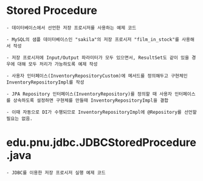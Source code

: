 # Stored Procedure

	- 데이터베이스에서 선언한 저장 프로시저를 사용하는 예제 코드
	
	- MySQL의 샘플 데이터베이스인 "sakila"의 저장 프로시저 "film_in_stock"를 사용해서 작성

	- 저장 프로시저에 Input/Output 파라미터가 모두 있으면서, ResultSet도 같이 있을 경우에 대해 모두 처리가 가능하도록 예제 작성
	
	- 사용자 인터페이스(InventoryRepositoryCustom)에 메서드를 정의해두고 구현체인 InventoryRepositoryImpl를 작성
	
	- JPA Repository 인터페이스(InventoryRepository)를 정의할 때 사용자 인터페이스를 상속하도록 설정하면 구현체를 만들때 InventoryRepositoryImpl을 결합
	
	- 이때 자동으로 DI가 수행되므로 InventoryRepositoryImpl에 @Repository를 선언할 필요는 없음.


# edu.pnu.jdbc.JDBCStoredProcedure.java

	- JDBC를 이용한 저장 프로시저 실행 예제 코드